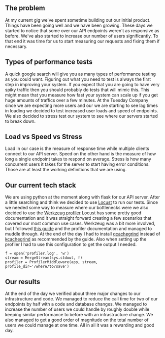 ## The problem
At my current gig we've spent sometime building out our initial product.
Things have been going well and we have been growing.
These days we started to notice that some over our API endpoints weren't as responsive as before.
We've also started to increase our number of users significantly.
To that end it was time for us to start measuring our requests and fixing them if necessary.

## Types of performance tests
A quick google search will give you as many types of performance testing as you could want.
Figuring out what you need to test is always the first step in improving your system.
If you expect that you are going to have very spiky traffic then you should probably do tests that will mimic this.
This might mean that you measure how fast your system can scale up if you get huge amounts of traffics over a few minutes.
At the Tuesday Company since we are expecting more users and our we are starting to see lag times in loading we decided to test increased user loads and speed of endpoints.
We also decided to stress test our system to see where our servers started to break down.

## Load vs Speed vs Stress
Load in our case is the measure of response time while multiple clients connect to our API server.
Speed on the other hand is the measure of how long a single endpoint takes to respond on average.
Stress is how many concurrent users it takes for the server to start having error conditions.
Those are at least the working definitions that we are using.

## Our current tech stack
We are using python at the moment along with flask for our API server.
After a little searching and think we decided to use [Locust](https://github.com/locustio/locust) to run our tests.
Since we needed some way to measure where our bottlenecks were we also decided to use the [Werkzeug profiler](http://werkzeug.pocoo.org/docs/0.14/contrib/profiler/)
Locust has some pretty good documentation and it was straight forward creating a few scenarios that covered our most common use cases.
Werkzeug was a bit more involved, but I followed [this guide](http://www.alexandrejoseph.com/blog/2015-12-17-profiling-werkzeug-flask-app.html) and the profiler documentation and managed to muddle through.
At the end of the day I had to install [qcachegrind](http://brewformulas.org/Qcachegrind) instead of [kcachegrind](https://kcachegrind.github.io/html/Home.html) as recommended by the guide.
Also when setting up the profiler I had to use this configuration to get the output I needed.

```
f = open('profiler.log', 'w')
stream = MergeStream(sys.stdout, f)
profiler = ProfilerMiddleware(app, stream, profile_dir='/where/to/save')
```

## Our results
At the end of the day we verified about three major changes to our infrastructure and code.
We managed to reduce the call time for two of our endpoints by half with a code and database changes.
We managed to increase the number of users we could handle by roughly double while keeping similar performance to before with an infrastructure change.
We also managed to get a good order of magnitude on the total number of users we could manage at one time.
All in all it was a rewarding and good day.